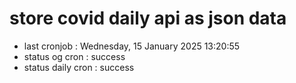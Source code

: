 # store covid daily api as json data

- last cronjob : Wednesday, 15 January 2025 13:20:55
- status og cron : success
- status daily cron : success
      
      